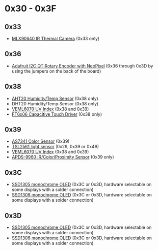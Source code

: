# 0x30 - 0x3F

## 0x33

- [MLX90640 IR Thermal Camera](https://adafruit.com/product/4407) (0x33 only)

## 0x36

- [Adafruit I2C QT Rotary Encoder with NeoPixel](https://www.adafruit.com/product/4991) (0x36 through 0x3D by using the jumpers on the back of the board)

## 0x38

- [AHT20 Humidity/Temp Sensor](https://www.adafruit.com/product/4566) (0x38 only)
- DHT20 Humidity/Temp Sensor (0x38 only)
- [VEML6070 UV Index](https://www.adafruit.com/product/2899) (0x38 and 0x39)
- [FT6x06 Capacitive Touch Driver](https://www.adafruit.com/product/1947) (0x38 only)

## 0x39

- [AS7341 Color Sensor](https://www.adafruit.com/product/4698) (0x39)
- [TSL2561 light sensor](https://www.adafruit.com/product/439) (0x29, 0x39 or 0x49)
- [VEML6070 UV Index](https://www.adafruit.com/product/2899) (0x38 and 0x39)
- [APDS-9960 IR/Color/Proximity Sensor](https://www.adafruit.com/product/3595) (0x39 only)

## 0x3C

- [SSD1305 monochrome OLED](https://www.adafruit.com/product/2720) (0x3C or 0x3D, hardware selectable on some displays with a solder connection)
- [SSD1306 monochrome OLED](https://www.adafruit.com/product/938) (0x3C or 0x3D, hardware selectable on some displays with a solder connection)

## 0x3D

- [SSD1305 monochrome OLED](https://www.adafruit.com/product/2720) (0x3C or 0x3D, hardware selectable on some displays with a solder connection)
- [SSD1306 monochrome OLED](https://www.adafruit.com/product/938) (0x3C or 0x3D, hardware selectable on some displays with a solder connection)

